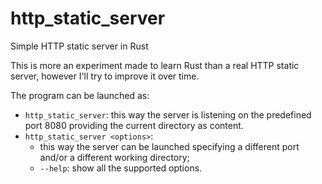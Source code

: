 # http_static_server
Simple HTTP static server in Rust

This is more an experiment made to learn Rust than a real HTTP static server, however I'll try to improve it over time.

The program can be launched as:
* <code>http_static_server</code>: this way the server is listening on the predefined port 8080 providing the current directory as content.
* <code>http_static_server &lt;options&gt;</code>: 
  * this way the server can be launched specifying a different port and/or a different working directory;
  * <code>--help</code>: show all the supported options.
